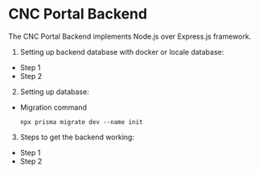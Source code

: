 # CNC Portal Backend

The CNC Portal Backend implements Node.js over Express.js framework.

1. Setting up backend database with docker or locale database:

- Step 1
- Step 2

2. Setting up database:

- Migration command

  `npx prisma migrate dev --name init`

3. Steps to get the backend working:

- Step 1
- Step 2
